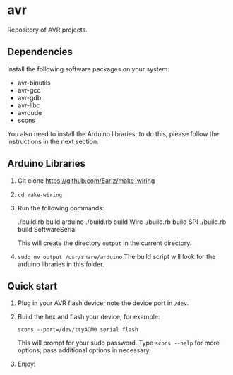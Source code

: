 avr
===
Repository of AVR projects.

Dependencies
------------
Install the following software packages on your system:
- avr-binutils
- avr-gcc
- avr-gdb
- avr-libc
- avrdude
- scons

You also need to install the Arduino libraries;
to do this, please follow the instructions in the next section.

Arduino Libraries
-----------------
1. Git clone https://github.com/Earlz/make-wiring
2. `cd make-wiring`
3. Run the following commands:

    ./build.rb build arduino
    ./build.rb build Wire
    ./build.rb build SPI
    ./build.rb build SoftwareSerial

   This will create the directory `output` in the current directory.
4. `sudo mv output /usr/share/arduino`
   The build script will look for the arduino libraries in this folder.

Quick start
-----------
1. Plug in your AVR flash device; note the device port in `/dev`.
2. Build the hex and flash your device; for example:

       scons --port=/dev/ttyACM0 serial flash

   This will prompt for your sudo password.
   Type `scons --help` for more options; pass additional options in necessary.
3. Enjoy!
